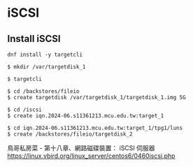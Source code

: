 # iSCSI
## Install iSCSI
`dnf install -y targetcli`

```
$ mkdir /var/targetdisk_1

$ targetcli

$ cd /backstores/fileio
$ create targetdisk /var/targetdisk_1/targetdisk_1.img 5G

$ cd /iscsi
$ create iqn.2024-06.s11361213.mcu.edu.tw:target_1

$ cd iqn.2024-06.s11361213.mcu.edu.tw:target_1/tpg1/luns
$ create /backstores/fileio/targetdisk_2

```

鳥哥私房菜 - 第十八章、網路磁碟裝置： iSCSI 伺服器  
https://linux.vbird.org/linux_server/centos6/0460iscsi.php